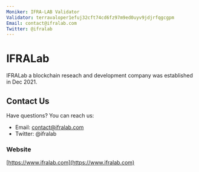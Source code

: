 ```yaml
---
Moniker: IFRA-LAB Validator
Validator: terravaloper1efuj32cft74cd6fz97m9ed0uyv9jdjrfqgcgpm
Email: contact@ifralab.com
Twitter: @ifralab
---
```

# IFRALab 

IFRALab a blockchain reseach and development company was established in Dec 2021.

## Contact Us

Have questions? You can reach us:

- Email: contact@ifralab.com
- Twitter: @ifralab

### Website

[https://www.ifralab.com](https://www.ifralab.com)